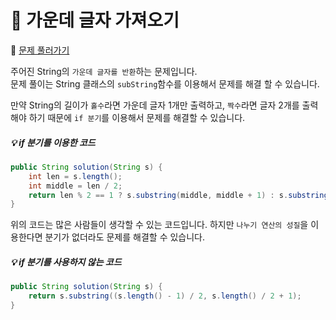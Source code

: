 # :page_facing_up: 가운데 글자 가져오기

:link: [문제 풀러가기](https://programmers.co.kr/learn/courses/30/lessons/12903?language=java)

주어진 String의 `가운데 글자를 반환`하는 문제입니다.  
문제 풀이는 String 클래스의 `subString`함수를 이용해서 문제를 해결 할 수 있습니다.

만약 String의 길이가 `홀수`라면 가운데 글자 1개만 출력하고, `짝수`라면 글자 2개를 출력해야 하기 때문에 `if 분기`를 이용해서 문제를 해결할 수 있습니다.

##### :bulb: if 분기를 이용한 코드
```java
public String solution(String s) {
    int len = s.length();
    int middle = len / 2;
    return len % 2 == 1 ? s.substring(middle, middle + 1) : s.substring(middle - 1, middle + 1);
}
```
위의 코드는 많은 사람들이 생각할 수 있는 코드입니다. 하지만 `나누기 연산의 성질`을 이용한다면 분기가 없더라도 문제를 해결할 수 있습니다.

##### :bulb: if 분기를 사용하지 않는 코드
```java
public String solution(String s) {
    return s.substring((s.length() - 1) / 2, s.length() / 2 + 1);
}
```
